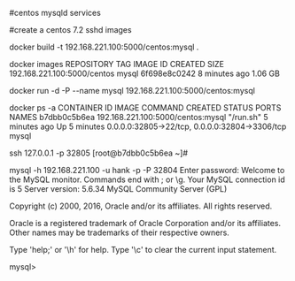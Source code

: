 #centos mysqld services

#create a centos  7.2 sshd images

docker build -t 192.168.221.100:5000/centos:mysql .

docker images
REPOSITORY                      TAG                 IMAGE ID            CREATED             SIZE
192.168.221.100:5000/centos     mysql               6f698e8c0242        8 minutes ago       1.06 GB

docker run -d -P --name mysql 192.168.221.100:5000/centos:mysql

docker ps -a
CONTAINER ID        IMAGE                               COMMAND                  CREATED             STATUS              PORTS                                            NAMES
b7dbb0c5b6ea        192.168.221.100:5000/centos:mysql   "/run.sh"                5 minutes ago       Up 5 minutes        0.0.0.0:32805->22/tcp, 0.0.0.0:32804->3306/tcp   mysql

ssh 127.0.0.1 -p 32805
[root@b7dbb0c5b6ea ~]# 

mysql -h 192.168.221.100 -u hank -p -P 32804
Enter password: 
Welcome to the MySQL monitor.  Commands end with ; or \g.
Your MySQL connection id is 5
Server version: 5.6.34 MySQL Community Server (GPL)

Copyright (c) 2000, 2016, Oracle and/or its affiliates. All rights reserved.

Oracle is a registered trademark of Oracle Corporation and/or its
affiliates. Other names may be trademarks of their respective
owners.

Type 'help;' or '\h' for help. Type '\c' to clear the current input statement.

mysql> 

